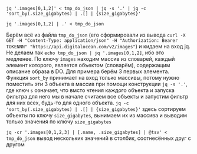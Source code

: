 `jq '.images[0,1,2]' < tmp_do_json | jq -s '.' | jq -c 'sort_by(.size_gigabytes) | .[] | {size_gigabytes}'`

`jq '.images[0,1,2] | .' < tmp_do_json`

Берём всё из файла `tmp_do_json` (его сформировали из вывода `curl -X GET -H "Content-Type: application/json" -H "Authorization: Bearer TOKENNN" "https://api.digitalocean.com/v2/images"`) и кидаем на вход jq. Не делаем так `echo tmp_do_json | jq '.images[0,1,2]`, ибо это медленее. По ключу `images` находим массив из словарей, каждый элемент которого, является объектом (словарём), содержащим описание образа в DO. Для примера берём 3 первых элемента. Функция `sort_by` принимает на вход только массивы, потому нужно поместить эти 3 объекта в массив при помощи конструкции `jq -s '.'`, где ключ `s` означает, что вмсто чтения каждого объекта и запуска фильтра для него мы в начале считаем все объекты и запустим фильтр для них всех, будь-то для одного объекта.
`jq -c 'sort_by(.size_gigabytes) | .[] | {size_gigabytes}'` здесь сортируем объекты по ключу `size_gigabytes`, вынимаем их из массива и выводим только значения по ключу `size_gigabytes`

`jq -cr '.images[0,1,2,3] | [.name, .size_gigabytes] | @tsv' < tmp_do_json` вывод нескольких значений  в столбик, соотнесённых друг с другом 
